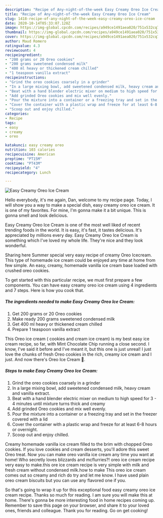 ```yaml
---
description: "Recipe of Any-night-of-the-week Easy Creamy Oreo Ice Cream"
title: "Recipe of Any-night-of-the-week Easy Creamy Oreo Ice Cream"
slug: 1418-recipe-of-any-night-of-the-week-easy-creamy-oreo-ice-cream
date: 2020-10-14T05:33:07.128Z
image: https://img-global.cpcdn.com/recipes/a949ce1491aea020/751x532cq70/easy-creamy-oreo-ice-cream-recipe-main-photo.jpg
thumbnail: https://img-global.cpcdn.com/recipes/a949ce1491aea020/751x532cq70/easy-creamy-oreo-ice-cream-recipe-main-photo.jpg
cover: https://img-global.cpcdn.com/recipes/a949ce1491aea020/751x532cq70/easy-creamy-oreo-ice-cream-recipe-main-photo.jpg
author: Maud Romero
ratingvalue: 4.3
reviewcount: 4
recipeingredient:
- "200 grams or 20 Oreo cookies"
- "200 grams sweetened condensed milk"
- "400 ml heavy or thickened cream chilled"
- "1 teaspoon vanilla extract"
recipeinstructions:
- "Grind the oreo cookies coarsely in a grinder"
- "In a large mixing bowl, add sweetened condensed milk, heavy cream and vanilla extract."
- "Beat with a hand blender electric mixer on medium to high speed for 3 - 4 minutes until mixture turns thick and creamy"
- "Add grinded Oreo cookies and mix well evenly."
- "Pour the mixture into a container or a freezing tray and set in the freezer covered with a lid"
- "Cover the container with a plastic wrap and freeze for at least 6-8 hours or overnight."
- "Scoop out and enjoy chilled."
categories:
- Recipe
tags:
- easy
- creamy
- oreo

katakunci: easy creamy oreo 
nutrition: 103 calories
recipecuisine: American
preptime: "PT15M"
cooktime: "PT43M"
recipeyield: "4"
recipecategory: Lunch

---
```



![Easy Creamy Oreo Ice Cream](https://img-global.cpcdn.com/recipes/a949ce1491aea020/751x532cq70/easy-creamy-oreo-ice-cream-recipe-main-photo.jpg)

Hello everybody, it's me again, Dan, welcome to my recipe page. Today, I will show you a way to make a special dish, easy creamy oreo ice cream. It is one of my favorites. For mine, I'm gonna make it a bit unique. This is gonna smell and look delicious.

Easy Creamy Oreo Ice Cream is one of the most well liked of recent trending foods in the world. It is easy, it's fast, it tastes delicious. It's appreciated by millions every day. Easy Creamy Oreo Ice Cream is something which I've loved my whole life. They're nice and they look wonderful.

Sharing here Summer special very easy recipe of creamy Oreo Icecream. This type of homemade ice cream could be enjoyed any time at home from few simple. An easy, creamy, homemade vanilla ice cream base loaded with crushed oreo cookies.


To get started with this particular recipe, we must first prepare a few components. You can have easy creamy oreo ice cream using 4 ingredients and 7 steps. Here is how you cook that.

<!--inarticleads1-->

##### The ingredients needed to make Easy Creamy Oreo Ice Cream:

1. Get 200 grams or 20 Oreo cookies
1. Make ready 200 grams sweetened condensed milk
1. Get 400 ml heavy or thickened cream chilled
1. Prepare 1 teaspoon vanilla extract


This Oreo ice cream ( cookies and cream ice cream) is my best easy ice cream recipe, so far, with Mint Chocolate Chip running a close second. I know, I&#39;ve said it before and I&#39;ve meant it, but this one is just unreal! I just love the chunks of fresh Oreo cookies in the rich, creamy ice cream and I just. And now there&#39;s Oreo Ice Cream 🍦. 

<!--inarticleads2-->

##### Steps to make Easy Creamy Oreo Ice Cream:

1. Grind the oreo cookies coarsely in a grinder
1. In a large mixing bowl, add sweetened condensed milk, heavy cream and vanilla extract.
1. Beat with a hand blender electric mixer on medium to high speed for 3 - 4 minutes until mixture turns thick and creamy
1. Add grinded Oreo cookies and mix well evenly.
1. Pour the mixture into a container or a freezing tray and set in the freezer covered with a lid
1. Cover the container with a plastic wrap and freeze for at least 6-8 hours or overnight.
1. Scoop out and enjoy chilled.


Creamy homemade vanilla ice cream filled to the brim with chopped Oreo cookies. If you love cookies and cream desserts, you&#39;ll adore this sweet Oreo treat. Now you can make oreo vanilla ice cream any time you want at home! Who secretly loves blizzards and mcflurries?! oreo ice cream recipe very easy to make.this ore ice cream recipe is very simple with milk and fresh cream without condensed milk.how to make This oreo ice cream comes out so creamy and rich do try and let me know. I have used plain oreo cream biscuits but you can use any flavored one if you. 

So that's going to wrap it up for this exceptional food easy creamy oreo ice cream recipe. Thanks so much for reading. I am sure you will make this at home. There's gonna be more interesting food in home recipes coming up. Remember to save this page on your browser, and share it to your loved ones, friends and colleague. Thank you for reading. Go on get cooking!
